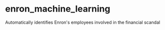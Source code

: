 # enron_machine_learning
Automatically identifies Enron's employees involved in the financial scandal
